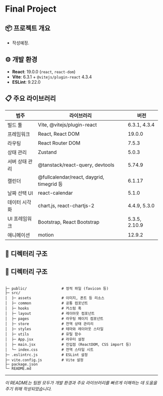 # Final Project

## 📦 프로젝트 개요

-   작성예정.

## ⚙️ 개발 환경

-   **React**: 19.0.0 (`react`, `react-dom`)
-   **Vite**: 6.3.1 + `@vitejs/plugin-react` 4.3.4
-   **ESLint**: 9.22.0

## 📋 주요 라이브러리

| 범주           | 라이브러리                                | 버전          |
| -------------- | ----------------------------------------- | ------------- |
| 빌드 툴        | Vite, @vitejs/plugin-react                | 6.3.1, 4.3.4  |
| 프레임워크     | React, React DOM                          | 19.0.0        |
| 라우팅         | React Router DOM                          | 7.5.3         |
| 상태 관리      | Zustand                                   | 5.0.3         |
| 서버 상태 관리 | @tanstack/react-query, devtools           | 5.74.9        |
| 캘린더         | @fullcalendar/react, daygrid, timegrid 등 | 6.1.17        |
| 날짜 선택 UI   | react-calendar                            | 5.1.0         |
| 데이터 시각화  | chart.js, react-chartjs-2                 | 4.4.9, 5.3.0  |
| UI 프레임워크  | Bootstrap, React Bootstrap                | 5.3.5, 2.10.9 |
| 애니메이션     | motion                                    | 12.9.2        |

## 📁 디렉터리 구조

## 📁 디렉터리 구조

```

├─ public/                # 정적 파일 (favicon 등)
├─ src/
│  ├─ assets              # 이미지, 폰트 등 리소스
│  ├─ common              # 공통 컴포넌트
│  ├─ hooks               # 커스텀 훅
│  ├─ layout              # 레이아웃 컴포넌트
│  ├─ pages               # 라우팅 페이지 컴포넌트
│  ├─ store               # 전역 상태 관리리
│  ├─ styles              # 테마와 레이아웃 스타일
│  ├─ utils               # 유틸 함수
│  ├─ App.jsx             # 라우터 설정
│  ├─ main.jsx            # 진입점 (ReactDOM, CSS import 등)
│  └─ index.css           # 전역 스타일 시트
├─ .eslintrc.js           # ESLint 설정
├─ vite.config.js         # Vite 설정
├─ package.json
└─ README.md
```

---

_이 README는 팀원 모두가 개발 환경과 주요 라이브러리를 빠르게 이해하는 데 도움을 주기 위해 작성되었습니다._
